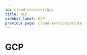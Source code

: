```yaml
---
id: cloud-services/gcp
title: GCP
sidebar_label: GCP
previous_page: cloud-services/azure
---
```


# GCP